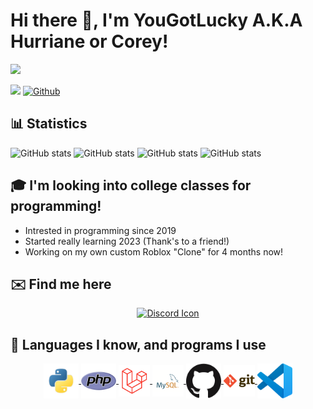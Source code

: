 # Hi there 👋, I'm YouGotLucky A.K.A Hurriane or Corey!
<img src="https://i.redd.it/k20ywqdlrtqb1.jpg">

![](https://visitor-badge.laobi.icu/badge?page_id=YouGotLucky.YouGotLucky) [![Github](https://img.shields.io/github/followers/YouGotLucky?label=Followers&logo=Github)](https://github.com/YouGotLucky)
## 📊 Statistics

![ GitHub stats](https://github-readme-stats.vercel.app/api/top-langs/?username=YouGotLucky&theme=tokyonight)
![ GitHub stats](https://github-readme-stats.vercel.app/api?username=YouGotLucky&theme=tokyonight)
![ GitHub stats](https://github-readme-stats.vercel.app/api/pin/?username=YouGotLucky&repo=Brick-Hill-2023-Rewrite&theme=tokyonight)
![ GitHub stats](https://github-readme-stats.vercel.app/api/pin/?username=YouGotLucky&repo=Brick-Hill-Clothing-Converter&theme=tokyonight)

## 🎓 I'm looking into college classes for programming!
- Intrested in programming since 2019
- Started really learning 2023 (Thank's to a friend!)
- Working on my own custom Roblox "Clone" for 4 months now!

## ✉️ Find me here

<p align="center">
  <a href="#">
    <img src="https://raw.githubusercontent.com/dheereshagrwal/colored-icons/master/public/icons/discord/discord.svg" alt="Discord Icon" width="50" height="50">
  </a>
</p>

## 🧰 Languages I know, and programs I use

<p align="center">
  <a href="#">
    <img align="center" alt="Python" width="56px" src="https://raw.githubusercontent.com/github/explore/80688e429a7d4ef2fca1e82350fe8e3517d3494d/topics/python/python.png" />
    <img align="center" alt="PHP" width="56px" src="https://raw.githubusercontent.com/github/explore/80688e429a7d4ef2fca1e82350fe8e3517d3494d/topics/php/php.png" />
    <img align="center" height="50" src="https://raw.githubusercontent.com/github/explore/80688e429a7d4ef2fca1e82350fe8e3517d3494d/topics/laravel/laravel.png">
    <img align="center" height="50" src="https://raw.githubusercontent.com/github/explore/80688e429a7d4ef2fca1e82350fe8e3517d3494d/topics/mysql/mysql.png">  
    <img align="center" alt="GitHub" width="56px" src="https://raw.githubusercontent.com/github/explore/78df643247d429f6cc873026c0622819ad797942/topics/github/github.png" />
    <img align="center" height="50" src="https://raw.githubusercontent.com/github/explore/80688e429a7d4ef2fca1e82350fe8e3517d3494d/topics/git/git.png">
    <img align="center" alt="Visual Studio Code" width="56px" src="https://raw.githubusercontent.com/github/explore/78df643247d429f6cc873026c0622819ad797942/topics/visual-studio-code/visual-studio-code.png" />
  </a>
</p>
